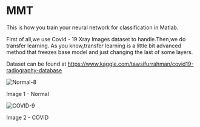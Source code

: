 # MMT

This is how you train your neural network for classification in Matlab.

First of all,we use Covid - 19 Xray Images dataset to handle.Then,we do transfer learning.
As you know,transfer learning is a little bit advanced method that freezes base model and just changing the last of some layers.


Dataset can be found at https://www.kaggle.com/tawsifurrahman/covid19-radiography-database

![Normal-8](https://user-images.githubusercontent.com/38746955/134685652-9a09a354-95b2-4597-83ab-f4af74793a86.png)

Image 1 - Normal 

![COVID-9](https://user-images.githubusercontent.com/38746955/134685761-8009e398-2bbc-4bc2-9242-6aeb274218f3.png)

Image 2 - COVID 

